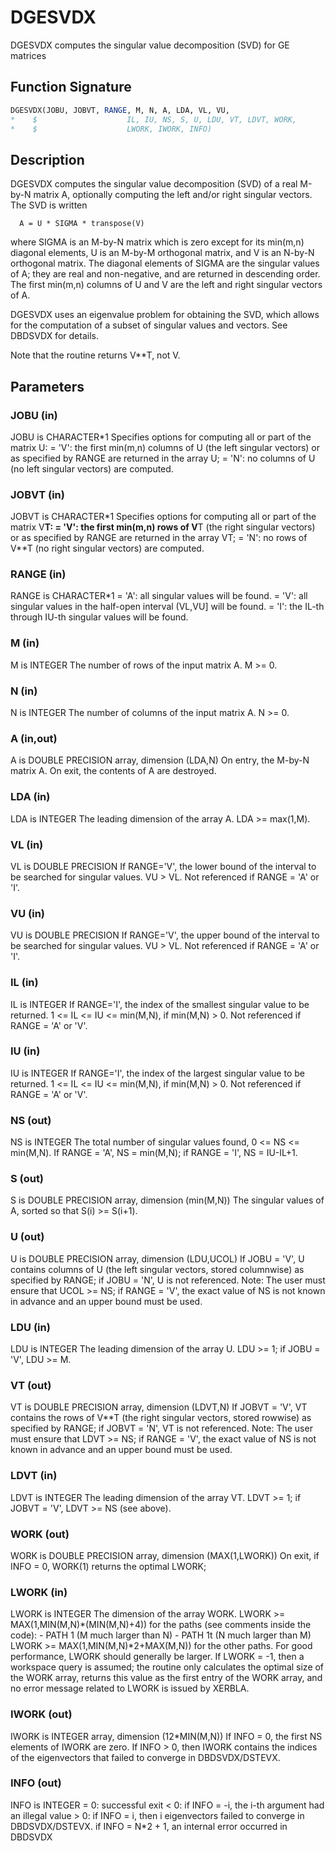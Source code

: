 # DGESVDX

DGESVDX computes the singular value decomposition (SVD) for GE matrices

## Function Signature

```fortran
DGESVDX(JOBU, JOBVT, RANGE, M, N, A, LDA, VL, VU,
*    $                    IL, IU, NS, S, U, LDU, VT, LDVT, WORK,
*    $                    LWORK, IWORK, INFO)
```

## Description


  DGESVDX computes the singular value decomposition (SVD) of a real
  M-by-N matrix A, optionally computing the left and/or right singular
  vectors. The SVD is written

      A = U * SIGMA * transpose(V)

  where SIGMA is an M-by-N matrix which is zero except for its
  min(m,n) diagonal elements, U is an M-by-M orthogonal matrix, and
  V is an N-by-N orthogonal matrix.  The diagonal elements of SIGMA
  are the singular values of A; they are real and non-negative, and
  are returned in descending order.  The first min(m,n) columns of
  U and V are the left and right singular vectors of A.

  DGESVDX uses an eigenvalue problem for obtaining the SVD, which
  allows for the computation of a subset of singular values and
  vectors. See DBDSVDX for details.

  Note that the routine returns V**T, not V.

## Parameters

### JOBU (in)

JOBU is CHARACTER*1 Specifies options for computing all or part of the matrix U: = 'V': the first min(m,n) columns of U (the left singular vectors) or as specified by RANGE are returned in the array U; = 'N': no columns of U (no left singular vectors) are computed.

### JOBVT (in)

JOBVT is CHARACTER*1 Specifies options for computing all or part of the matrix V**T: = 'V': the first min(m,n) rows of V**T (the right singular vectors) or as specified by RANGE are returned in the array VT; = 'N': no rows of V**T (no right singular vectors) are computed.

### RANGE (in)

RANGE is CHARACTER*1 = 'A': all singular values will be found. = 'V': all singular values in the half-open interval (VL,VU] will be found. = 'I': the IL-th through IU-th singular values will be found.

### M (in)

M is INTEGER The number of rows of the input matrix A. M >= 0.

### N (in)

N is INTEGER The number of columns of the input matrix A. N >= 0.

### A (in,out)

A is DOUBLE PRECISION array, dimension (LDA,N) On entry, the M-by-N matrix A. On exit, the contents of A are destroyed.

### LDA (in)

LDA is INTEGER The leading dimension of the array A. LDA >= max(1,M).

### VL (in)

VL is DOUBLE PRECISION If RANGE='V', the lower bound of the interval to be searched for singular values. VU > VL. Not referenced if RANGE = 'A' or 'I'.

### VU (in)

VU is DOUBLE PRECISION If RANGE='V', the upper bound of the interval to be searched for singular values. VU > VL. Not referenced if RANGE = 'A' or 'I'.

### IL (in)

IL is INTEGER If RANGE='I', the index of the smallest singular value to be returned. 1 <= IL <= IU <= min(M,N), if min(M,N) > 0. Not referenced if RANGE = 'A' or 'V'.

### IU (in)

IU is INTEGER If RANGE='I', the index of the largest singular value to be returned. 1 <= IL <= IU <= min(M,N), if min(M,N) > 0. Not referenced if RANGE = 'A' or 'V'.

### NS (out)

NS is INTEGER The total number of singular values found, 0 <= NS <= min(M,N). If RANGE = 'A', NS = min(M,N); if RANGE = 'I', NS = IU-IL+1.

### S (out)

S is DOUBLE PRECISION array, dimension (min(M,N)) The singular values of A, sorted so that S(i) >= S(i+1).

### U (out)

U is DOUBLE PRECISION array, dimension (LDU,UCOL) If JOBU = 'V', U contains columns of U (the left singular vectors, stored columnwise) as specified by RANGE; if JOBU = 'N', U is not referenced. Note: The user must ensure that UCOL >= NS; if RANGE = 'V', the exact value of NS is not known in advance and an upper bound must be used.

### LDU (in)

LDU is INTEGER The leading dimension of the array U. LDU >= 1; if JOBU = 'V', LDU >= M.

### VT (out)

VT is DOUBLE PRECISION array, dimension (LDVT,N) If JOBVT = 'V', VT contains the rows of V**T (the right singular vectors, stored rowwise) as specified by RANGE; if JOBVT = 'N', VT is not referenced. Note: The user must ensure that LDVT >= NS; if RANGE = 'V', the exact value of NS is not known in advance and an upper bound must be used.

### LDVT (in)

LDVT is INTEGER The leading dimension of the array VT. LDVT >= 1; if JOBVT = 'V', LDVT >= NS (see above).

### WORK (out)

WORK is DOUBLE PRECISION array, dimension (MAX(1,LWORK)) On exit, if INFO = 0, WORK(1) returns the optimal LWORK;

### LWORK (in)

LWORK is INTEGER The dimension of the array WORK. LWORK >= MAX(1,MIN(M,N)*(MIN(M,N)+4)) for the paths (see comments inside the code): - PATH 1 (M much larger than N) - PATH 1t (N much larger than M) LWORK >= MAX(1,MIN(M,N)*2+MAX(M,N)) for the other paths. For good performance, LWORK should generally be larger. If LWORK = -1, then a workspace query is assumed; the routine only calculates the optimal size of the WORK array, returns this value as the first entry of the WORK array, and no error message related to LWORK is issued by XERBLA.

### IWORK (out)

IWORK is INTEGER array, dimension (12*MIN(M,N)) If INFO = 0, the first NS elements of IWORK are zero. If INFO > 0, then IWORK contains the indices of the eigenvectors that failed to converge in DBDSVDX/DSTEVX.

### INFO (out)

INFO is INTEGER = 0: successful exit < 0: if INFO = -i, the i-th argument had an illegal value > 0: if INFO = i, then i eigenvectors failed to converge in DBDSVDX/DSTEVX. if INFO = N*2 + 1, an internal error occurred in DBDSVDX

